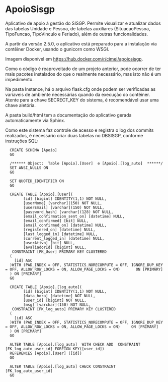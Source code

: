 # ApoioSisgp
Aplicativo de apoio à gestão do SISGP. Permite visualizar e atualizar dados das tabelas Unidade e Pessoa, de tabelas auxiliares (SituacaoPessoa, TipoFuncao, TipoVinculo e Feriado), além de outras funcionalidades.

A partir da versão 2.5.0, o aplicativo está preparado para a instalação via contêiner Docker, usando o gunicorn como WSGI.

Imagem disponível em https://hub.docker.com/r/cimei/apoiosisgp.

Como o código é reaproveitado de um projeto anterior, pode ocorrer de ter mais pacotes instalados do que o realmente necessário, mas isto não é um impedimento.

Na pasta Instance, há o arquivo flask.cfg onde podem ser verificadas as varíaveis de ambiente necessárias quando da execução do contêiner. Atente para a chave SECRECT_KEY do sistema, é recomendável usar uma chave aletória.

A pasta build/html tem a documentação do aplicativo gerada automaticamente via Sphinx.

Como este sistema faz controle de acesso e registra o log dos commits realizados, é necessário criar duas tabelas no DBSISGP, conforme instruções SQL:

      CREATE SCHEMA [Apoio]
      GO
      
      /****** Object:  Table [Apoio].[User]  e [Apoio].[log_auto]  ******/
      SET ANSI_NULLS ON
      GO
      
      SET QUOTED_IDENTIFIER ON
      GO
      
      CREATE TABLE [Apoio].[User](
            [id] [bigint] IDENTITY(1,1) NOT NULL,
            [userNome] [varchar](150) NOT NULL,
            [userEmail] [varchar](150) NOT NULL,
            [password_hash] [varchar](128) NOT NULL,
            [email_confirmation_sent_on] [datetime] NULL,
            [email_confirmed] [bit] NULL,
            [email_confirmed_on] [datetime] NULL,
            [registered_on] [datetime] NULL,
            [last_logged_in] [datetime] NULL,
            [current_logged_in] [datetime] NULL,
            [userAtivo] [bit] NULL,
            [avaliadorId] [bigint] NULL,
       CONSTRAINT [PK_User] PRIMARY KEY CLUSTERED 
      (
      	[id] ASC
      )WITH (PAD_INDEX = OFF, STATISTICS_NORECOMPUTE = OFF, IGNORE_DUP_KEY = OFF, ALLOW_ROW_LOCKS = ON, ALLOW_PAGE_LOCKS = ON)       ON [PRIMARY]
      ) ON [PRIMARY]
      GO
      
      CREATE TABLE [Apoio].[log_auto](
            [id] [bigint] IDENTITY(1,1) NOT NULL,
            [data_hora] [datetime] NOT NULL,
            [user_id] [bigint] NOT NULL,
            [msg] [varchar](150) NOT NULL,
       CONSTRAINT [PK_log_auto] PRIMARY KEY CLUSTERED 
      (
      	[id] ASC
      )WITH (PAD_INDEX = OFF, STATISTICS_NORECOMPUTE = OFF, IGNORE_DUP_KEY = OFF, ALLOW_ROW_LOCKS = ON, ALLOW_PAGE_LOCKS = ON)     ON [PRIMARY]
      ) ON [PRIMARY]
      GO

      ALTER TABLE [Apoio].[log_auto]  WITH CHECK ADD  CONSTRAINT [FK_log_auto_user_id] FOREIGN KEY([user_id])
      REFERENCES [Apoio].[User] ([id])
      GO
      
      ALTER TABLE [Apoio].[log_auto] CHECK CONSTRAINT [FK_log_auto_user_id]
      GO



